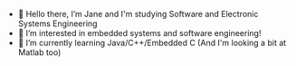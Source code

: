 - 👋 Hello there, I’m Jane and I'm studying Software and Electronic Systems Engineering
- 👀 I’m interested in embedded systems and software engineering!
- 🌱 I’m currently learning Java/C++/Embedded C (And I'm looking a bit at Matlab too)

